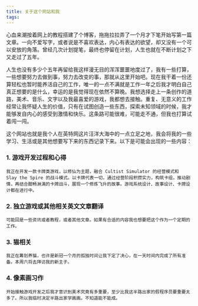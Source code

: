 ```yaml
---
title: 关于这个网站和我
tags: 
---
```


心血来潮按着网上的教程搭建了个博客，拖拖拉拉弄了一个月才下笔开始写第一篇文章。一向不爱写字，或者说是不喜欢表达，内心有表达的欲望，却又没有一个可以安放的角落。曾经几次计划提笔，最终也停留在计划，人生也就在不断计划之下又走过了五年。

人生也没有多少个五年再留给我这样漫无目的浑浑噩噩地度过了，我有一些打算，一些想要努力去做到事，努力去改变的事，那就从这里开始吧。现在我干着一份还算轻松也暂时能养活自己的工作，唯一的一点不满就是工作一年之后我才明白自己真正想要的是什么，幸运的是我觉得现在依然不算晚。我想选择走上一条创作的道路，美术、音乐、文字以及我最喜爱的游戏，我都想去接触。重复、无意义的工作经常让我怀疑人生的价值，只有在试图创造一些东西，探索未知领域的时候，我才能够发自内心的感受到激情和快乐。这条路可能很难，可能走不通，但我也打算试着闯一闯。

这个网站也就是我个人在英特网这片汪洋大海中的一点立足之地，我会将我的一些学习、生活或是其他想要写下来的东西记录下来。以下是可能会出现的一些内容：

### 1. 游戏开发过程和心得

    我正在开发一款卡牌类游戏，以修仙为主题，融合 Cultist Simulator 的经营模式和 Slay the Spire 的战斗模式。以卡牌代表一切，通过经营阶段积攒实力，构筑卡组，推动剧情，再结合酣畅淋漓的卡牌战斗，展现一个修炼飞升的故事。游戏系统设计、故事设计、卡牌设计都在进行中。

### 2. 独立游戏或其他相关英文文章翻译

    可能回是一些资讯或者教程，或者其他文章。如果有合适的内容我也想要把这个作为一个定期的工作。

### 3. 猫相关

    我正在筹划养猫，也许是新冠一个月的孤独时间让我下定了决心，在一天时间内完成了所有准备。本周六将去拜访我的新主子。

### 4. 像素画习作

    开始接触游戏开发之后我才意识到美术究竟有多重要，至少比我这半路出家的假程序员要重要太多了。所以我临时决定半路出家学画画。不知道能不能成。


